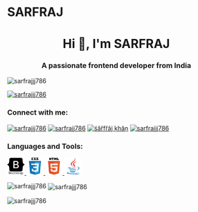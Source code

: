 # SARFRAJ
<h1 align="center">Hi 👋, I'm SARFRAJ</h1>
<h3 align="center">A passionate frontend developer from India</h3>

<p align="left"> <img src="https://komarev.com/ghpvc/?username=sarfrajjj786&label=Profile%20views&color=0e75b6&style=flat" alt="sarfrajjj786" /> </p>

<p align="left"> <a href="https://twitter.com/sarfrajjj786" target="blank"><img src="https://img.shields.io/twitter/follow/sarfrajjj786?logo=twitter&style=for-the-badge" alt="sarfrajjj786" /></a> </p>

<h3 align="left">Connect with me:</h3>
<p align="left">
<a href="https://twitter.com/sarfrajjj786" target="blank"><img align="center" src="https://raw.githubusercontent.com/rahuldkjain/github-profile-readme-generator/master/src/images/icons/Social/twitter.svg" alt="sarfrajjj786" height="30" width="40" /></a>
<a href="https://linkedin.com/in/sarfrajj786" target="blank"><img align="center" src="https://raw.githubusercontent.com/rahuldkjain/github-profile-readme-generator/master/src/images/icons/Social/linked-in-alt.svg" alt="sarfrajj786" height="30" width="40" /></a>
<a href="https://fb.com/śăřfřãj ķhăņ" target="blank"><img align="center" src="https://raw.githubusercontent.com/rahuldkjain/github-profile-readme-generator/master/src/images/icons/Social/facebook.svg" alt="śăřfřãj ķhăņ" height="30" width="40" /></a>
<a href="https://instagram.com/sarfrajjj786" target="blank"><img align="center" src="https://raw.githubusercontent.com/rahuldkjain/github-profile-readme-generator/master/src/images/icons/Social/instagram.svg" alt="sarfrajjj786" height="30" width="40" /></a>
</p>

<h3 align="left">Languages and Tools:</h3>
<p align="left"> <a href="https://getbootstrap.com" target="_blank" rel="noreferrer"> <img src="https://raw.githubusercontent.com/devicons/devicon/master/icons/bootstrap/bootstrap-plain-wordmark.svg" alt="bootstrap" width="40" height="40"/> </a> <a href="https://www.w3schools.com/css/" target="_blank" rel="noreferrer"> <img src="https://raw.githubusercontent.com/devicons/devicon/master/icons/css3/css3-original-wordmark.svg" alt="css3" width="40" height="40"/> </a> <a href="https://www.w3.org/html/" target="_blank" rel="noreferrer"> <img src="https://raw.githubusercontent.com/devicons/devicon/master/icons/html5/html5-original-wordmark.svg" alt="html5" width="40" height="40"/> </a> <a href="https://www.java.com" target="_blank" rel="noreferrer"> <img src="https://raw.githubusercontent.com/devicons/devicon/master/icons/java/java-original.svg" alt="java" width="40" height="40"/> </a> </p>

<p><img align="left" src="https://github-readme-stats.vercel.app/api/top-langs?username=sarfrajjj786&show_icons=true&locale=en&layout=compact" alt="sarfrajjj786" /></p>

<p>&nbsp;<img align="center" src="https://github-readme-stats.vercel.app/api?username=sarfrajjj786&show_icons=true&locale=en" alt="sarfrajjj786" /></p>

<p><img align="center" src="https://github-readme-streak-stats.herokuapp.com/?user=sarfrajjj786&" alt="sarfrajjj786" /></p>
